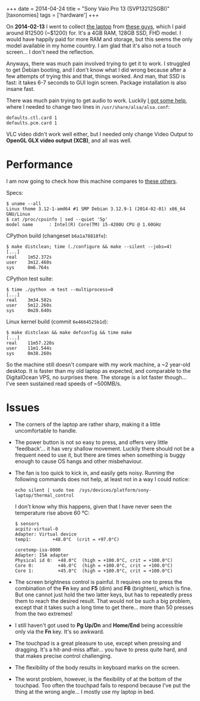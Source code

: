 +++
date = 2014-04-24
title = "Sony Vaio Pro 13 (SVP13212SGBI)"
[taxonomies]
tags = ['hardware']
+++

On **2014-02-13** I went to collect [the laptop] from [these guys],
which I paid around R12500 (~$1200) for. It's a 4GB RAM, 128GB SSD,
FHD model. I would have happily paid for more RAM and storage, but this
seems the only model available in my home country. I am glad that it's
also not a touch screen... I don't need the reflection.

Anyways, there was much pain involved trying to get it to work. I
struggled to get Debian booting, and I don't know what I did wrong
because after a few attempts of trying this and that, things worked. And
man, that SSD is fast: it takes 6-7 seconds to GUI login screen. Package
installation is also insane fast.

There was much pain trying to get audio to work. Luckily [I got some
help], where I needed to change two lines in
`/usr/share/alsa/alsa.conf`:

    defaults.ctl.card 1
    defaults.pcm.card 1

VLC video didn't work well either, but I needed only change Video
Output to **OpenGL GLX video output (XCB)**, and all was well.

Performance
===========

I am now going to check how this machine compares to [these others].

Specs:

    $ uname --all
    Linux thome 3.12-1-amd64 #1 SMP Debian 3.12.9-1 (2014-02-01) x86_64 GNU/Linux
    $ cat /proc/cpuinfo | sed --quiet '5p'
    model name      : Intel(R) Core(TM) i5-4200U CPU @ 1.60GHz

CPython build (changeset `b6a1a78818fe`):

    $ make distclean; time (./configure && make --silent --jobs=4)
    [...]
    real    1m52.372s
    user    3m12.460s
    sys     0m6.764s

CPython test suite:

    $ time ./python -m test --multiprocess=0
    [...]
    real    3m34.582s
    user    5m12.260s
    sys     0m20.640s

Linux kernel build (commit `6e4664525b1d`):

    $ make distclean && make defconfig && time make
    [...]
    real    11m57.220s
    user    11m1.544s
    sys     0m38.260s

So the machine still doesn't compare with my work machine, a ~2
year-old desktop. It is faster than my old laptop as expected, and
comparable to the DigitalOcean VPS, no surprises there. The storage is a
lot faster though... I've seen sustained read speeds of ~500MB/s.

Issues
======

-   The corners of the laptop are rather sharp, making it a little
    uncomfortable to handle.
-   The power button is not so easy to press, and offers very little
    'feedback'... it has very shallow movement. Luckily there should
    not be a frequent need to use it, but there are times when something
    is buggy enough to cause OS hangs and other misbehaviour.
-   The fan is too quick to kick in, and easily gets noisy. Running the
    following commands does not help, at least not in a way I could
    notice:

        echo silent | sudo tee  /sys/devices/platform/sony-laptop/thermal_control

    I don't know why this happens, given that I have never seen the
    temperature rise above 60 °C:

        $ sensors
        acpitz-virtual-0
        Adapter: Virtual device
        temp1:        +48.0°C  (crit = +97.0°C)

        coretemp-isa-0000
        Adapter: ISA adapter
        Physical id 0:  +48.0°C  (high = +100.0°C, crit = +100.0°C)
        Core 0:         +46.0°C  (high = +100.0°C, crit = +100.0°C)
        Core 1:         +45.0°C  (high = +100.0°C, crit = +100.0°C)

-   The screen brightness control is painful. It requires one to press
    the combination of the **Fn** key and **F5** (dim) and **F6**
    (brighten), which is fine. But one cannot just hold the two latter
    keys, but has to repeatedly press them to reach the desired result.
    That would not be such a big problem, except that it takes such a
    long time to get there... more than 50 presses from the two
    extremes!
-   I still haven't got used to **Pg Up/Dn** and **Home/End** being
    accessible only via the **Fn** key. It's so awkward.
-   The touchpad is a great pleasure to use, except when pressing and
    dragging. It's a hit-and-miss affair... you have to press quite
    hard, and that makes precise control challenging.
-   The flexibility of the body results in keyboard marks on the screen.
-   The worst problem, however, is the flexibility of at the bottom of
    the touchpad. Too often the touchpad fails to respond because I've
    put the thing at the wrong angle... I mostly use my laptop in bed.

  [the laptop]: http://www.youtube.com/watch?v=Xq-ZBke68tA
  [these guys]: http://www.comx.co.za
  [I got some help]: https://wiki.archlinux.org/index.php/Sony_Vaio_Pro_SVP-1x21#Sound
  [these others]: @/a-bit-of-benchmarking.md

